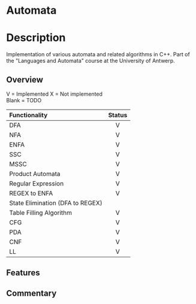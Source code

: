 # Automata

# Description

Implementation of various automata and related algorithms in C++. Part of the "Languages and Automata" course at the University of Antwerp.

## Overview

V = Implemented
X = Not implemented  
Blank = TODO  

| Functionality                    | Status |
|:---------------------------------|:------:|
| DFA                              |   V    |
| NFA                              |   V    |
| ENFA                             |   V    |
| SSC                              |   V    |
| MSSC                             |   V    |
| Product Automata                 |   V    |
| Regular Expression               |   V    |
| REGEX to ENFA                    |   V    |
| State Elimination (DFA to REGEX) |        |
| Table Filling Algorithm          |   V    |
| CFG                              |   V    |
| PDA                              |   V    |
| CNF                              |   V    |
| LL                               |   V    |

## Features

## Commentary
